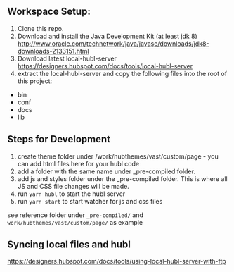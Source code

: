 ## Workspace Setup:
1. Clone this repo.
2. Download and install the Java Development Kit (at least jdk 8)
http://www.oracle.com/technetwork/java/javase/downloads/jdk8-downloads-2133151.html
3. Download latest local-hubl-server
https://designers.hubspot.com/docs/tools/local-hubl-server
4. extract the local-hubl-server and copy the following files into the root of this project:
- bin
- conf
- docs
- lib

## Steps for Development 
1. create theme folder under /work/hubthemes/vast/custom/page - you can add html files here for your hubl code
2. add a folder with the same name under _pre-compiled folder. 
3. add js and styles folder under the _pre-compiled folder. This is where all JS and CSS file changes will be made.
4. run `yarn hubl` to start the hubl server
5. run `yarn start` to start watcher for js and css files

see reference folder under `_pre-compiled/` and `work/hubthemes/vast/custom/page/` as example

## Syncing local files and hubl
https://designers.hubspot.com/docs/tools/using-local-hubl-server-with-ftp
